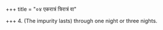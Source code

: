 +++
title = "०४ एकरात्रं त्रिरात्रं वा"

+++
4. (The impurity lasts) through one night or three nights.
